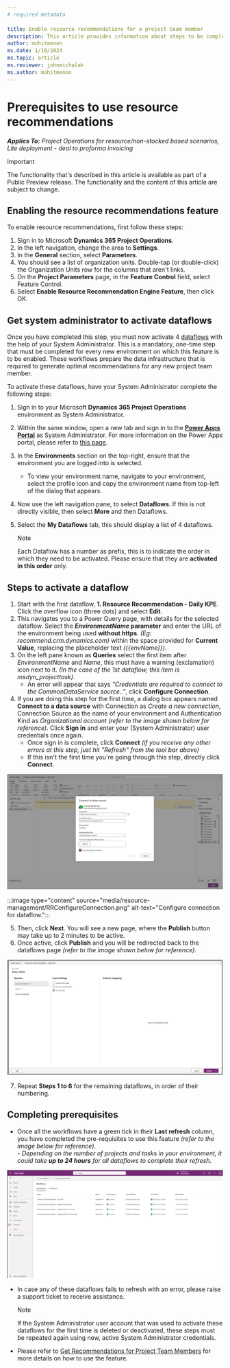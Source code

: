 ```yaml
---
# required metadata

title: Enable resource recommendations for a project team member
description: This article provides information about steps to be completed in order to use the resource recommendations feature for the first time.
author: mohitmenon
ms.date: 1/10/2024
ms.topic: article
ms.reviewer: johnmichalak
ms.author: mohitmenon
---
```


# Prerequisites to use resource recommendations

_**Applies To:** Project Operations for resource/non-stocked based scenarios, Lite deployment - deal to proforma invoicing_

> [!IMPORTANT]
> The functionality that's described in this article is available as part of a Public Preview release. The functionality and the content of this article are subject to change. 

## Enabling the resource recommendations feature

To enable resource recommendations, first follow these steps:

1.	Sign in to Microsoft **Dynamics 365 Project Operations**.
2.	In the left navigation, change the area to **Settings**.
3.	In the **General** section, select **Parameters**.
4.	You should see a list of organization units. Double-tap (or double-click) the Organization Units row for the columns that aren't links.
5.	On the **Project Parameters** page, in the **Feature Control** field, select Feature Control.
6.	Select **Enable Resource Recommendation Engine Feature**, then click OK.

## Get system administrator to activate dataflows 

Once you have completed this step, you must now activate 4 [dataflows](/power-apps/maker/data-platform/create-and-use-dataflows) with the help of your System Administrator. This is a mandatory, one-time step that must be completed for every new environment on which this feature is to be enabled. These workflows prepare the data infrastructure that is required to generate optimal recommendations for any new project team member.

To activate these dataflows, have your System Administrator complete the following steps:

1. Sign in to your Microsoft **Dynamics 365 Project Operations** environment as System Administrator.
2. Within the same window, open a new tab and sign in to the [**Power Apps Portal**](https://make.powerapps.com) as System Administrator. For more information on the Power Apps portal, please refer to [this page](/power-apps/maker/canvas-apps/sign-in-to-power-apps).
3. In the **Environments** section on the top-right, ensure that the environment you are logged into is selected. 
    - To view your environment name, navigate to your environment, select the profile icon and copy the environment name from top-left of the dialog that appears.
4. Now use the left navigation pane, to select **Dataflows**. If this is not directly visible, then select **More** and then Dataflows.
5. Select the **My Dataflows** tab, this should display a list of 4 dataflows. 

    >[!NOTE]
    > Each Dataflow has a number as prefix, this is to indicate the order in which they need to be activated. Please ensure that they are **activated in this order** only.

## Steps to activate a dataflow

1. Start with the first dataflow, **1. Resource Recommendation - Daily KPE**. Click the overflow icon (three dots) and select **Edit**.
2. This navigates you to a Power Query page, with details for the selected dataflow. Select the **_EnvironmentName_ parameter** and enter the URL of the environment being used **without https**. _(Eg: recommend.crm.dynamics.com)_ within the space provided for **Current Value**, replacing the placeholder text _({{envName}})_.
3. On the left pane known as **Queries** select the first item after _EnvironmentName_ and _Name_, this must have a warning (exclamation) icon next to it. _(In the case of the 1st dataflow, this item is msdyn_projecttask)_.
    -  An error will appear that says _"Credentials are required to connect to the CommonDataService source.."_, click **Configure Connection**.
4. If you are doing this step for the first time, a dialog box appears named **Connect to a data source** with Connection as _Create a new connection_, Connection Source as the name of your environment and Authentication Kind as _Organizational account_ _(refer to the image shown below for reference)_. Click **Sign in** and enter your (System Administrator) user credentials once again.
    - Once sign in is complete, click **Connect** _(if you receive any other errors at this step, just hit "Refresh" from the tool bar above)_
    - If this isn't the first time you're going through this step, directly click **Connect**.


![Configure Connection for Dataflow](../media/RRConfigureConnection.png)

:::image type="content" source="media/resource-management/RRConfigureConnection.png" alt-text="Configure connection for dataflow."::: 

5. Then, click **Next**. You will see a new page, where the **Publish** button may take up to 2 minutes to be active.
6. Once active, click **Publish** and you will be redirected back to the dataflows page _(refer to the image shown below for reference)_. 

![Publish Dataflow](../media/RRDataflowPublish.png)

7. Repeat **Steps 1 to 6** for the remaining dataflows, in order of their numbering.

## Completing prerequisites

- Once all the workflows have a green tick in their **Last refresh** column, you have completed the pre-requisites to use this feature _(refer to the image below for reference)_.   
        - _Depending on the number of projects and tasks in your environment, it could take **up to 24 hours** for all dataflows to complete their refresh_.

![Last Refresh Completed](../media/RRLastRefreshComplete.png)

- In case any of these dataflows fails to refresh with an error, please raise a support ticket to receive assistance.

    >[!NOTE]
    > If the System Administrator user account that was used to activate these dataflows for the first time is deleted or deactivated, these steps must be repeated again using new, active System Administrator credentials.

- Please refer to [Get Recommendations for Project Team Members](./get-recommendations-for-project-team-members.md) for more details on how to use the feature.
